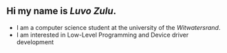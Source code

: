## Hi my name is *Luvo Zulu*.

-  I am a computer science student at the university of the *Witwatersrand*.
-  I am interested in Low-Level Programming and Device driver development
